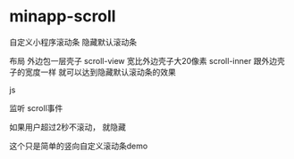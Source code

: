 # minapp-scroll
自定义小程序滚动条  隐藏默认滚动条

布局
  外边包一层壳子 
  scroll-view 宽比外边壳子大20像素
  scroll-inner 跟外边壳子的宽度一样
  就可以达到隐藏默认滚动条的效果


js 

  监听 scroll事件
  
  如果用户超过2秒不滚动， 就隐藏
  

这个只是简单的竖向自定义滚动条demo 

